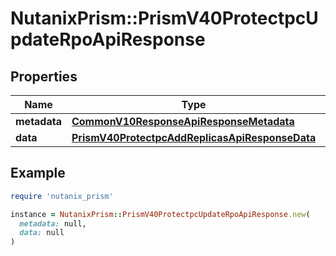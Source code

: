# NutanixPrism::PrismV40ProtectpcUpdateRpoApiResponse

## Properties

| Name | Type | Description | Notes |
| ---- | ---- | ----------- | ----- |
| **metadata** | [**CommonV10ResponseApiResponseMetadata**](CommonV10ResponseApiResponseMetadata.md) |  | [optional] |
| **data** | [**PrismV40ProtectpcAddReplicasApiResponseData**](PrismV40ProtectpcAddReplicasApiResponseData.md) |  | [optional] |

## Example

```ruby
require 'nutanix_prism'

instance = NutanixPrism::PrismV40ProtectpcUpdateRpoApiResponse.new(
  metadata: null,
  data: null
)
```

